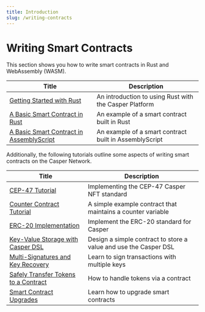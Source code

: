 ```yaml
---
title: Introduction
slug: /writing-contracts
---
```


# Writing Smart Contracts

This section shows you how to write smart contracts in Rust and WebAssembly (WASM).

| Title                                       | Description                     |
| ------------------------------------------- | ------------------------------- |
|[Getting Started with Rust](../getting-started.md)| An introduction to using Rust with the Casper Platform|
|[A Basic Smart Contract in Rust](rust.md)   | An example of a smart contract built in Rust|
|[A Basic Smart Contract in AssemblyScript](assembly-script.md) | An example of a smart contract built in AssemblyScript |

Additionally, the following tutorials outline some aspects of writing smart contracts on the Casper Network.

| Title                                                       | Description                                                      |
| ----------------------------------------------------------- | ---------------------------------------------------------------- |
|[CEP-47 Tutorial](../tutorials/cep47/index.md)                            | Implementing the CEP-47 Casper NFT standard                      |
|[Counter Contract Tutorial](../tutorials/counter/index.md)                | A simple example contract that maintains a counter variable      |
|[ERC-20 Implementation](../tutorials/erc20/index.md)                      | Implement the ERC-20 standard for Casper                         |
|[Key-Value Storage with Casper DSL](../tutorials/kv-storage-tutorial.md)  | Design a simple contract to store a value and use the Casper DSL |
|[Multi-Signatures and Key Recovery](../tutorials/multi-sig/index.md)      | Learn to sign transactions with multiple keys                    |
|[Safely Transfer Tokens to a Contract](../tutorials/transfer-token-to-contract.md) | How to handle tokens via a contract                     |
|[Smart Contract Upgrades](../tutorials/upgrade-tutorial.md)               | Learn how to upgrade smart contracts                             |